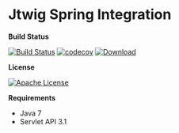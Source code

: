 # Jtwig Spring Integration

**Build Status**

[![Build Status](https://travis-ci.org/jtwig/jtwig-spring.svg?branch=master)](https://travis-ci.org/jtwig/jtwig-spring)
[![codecov](https://codecov.io/gh/jtwig/jtwig-spring/branch/master/graph/badge.svg)](https://codecov.io/gh/jtwig/jtwig-spring)
[![Download](https://api.bintray.com/packages/jtwig/maven/jtwig-spring/images/download.svg) ](https://bintray.com/jtwig/maven/jtwig-spring/_latestVersion)

**License**

[![Apache License](https://img.shields.io/hexpm/l/plug.svg?maxAge=2592000)]()

**Requirements**

- Java 7
- Servlet API 3.1

